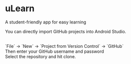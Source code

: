 # uLearn
A student-friendly app for easy learning 

<p>You can directly import GitHub projects into Android Studio.</p><br>`File` -> `New` -> `Project from Version Control` -> `GitHub`<br>Then enter your GitHub username and password<br>Select the repository and hit clone.
